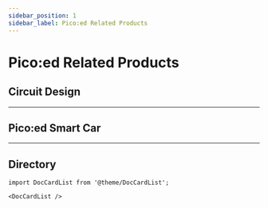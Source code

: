 ```yaml
---
sidebar_position: 1
sidebar_label: Pico:ed Related Products
---
```


# Pico:ed Related Products

## Circuit Design
---

<cardbox>
  <card
    href="./circuit-design/picoed-starter-kit/"
    title="Picoed Starter Kit"
    description="The Pico:ed Little Scientist Kit is a Pico:ed starter kit developed by the ELECFREAKS team for teens to learn circuits and programming. The kit provides numerous electronic components such as LEDs, buttons, buzzers, temperature sensors, servos, motors and colorful light rings. It also comes with numerous reference cases and detailed documentation to help you get started quickly. The Pico:ed Little Scientist Kit accompanies you into the wonderful world of electronics."
    img={'https://wiki-media-ef.oss-cn-hongkong.aliyuncs.com/i18n/en/docusaurus-plugin-content-docs/current/pico/picoed/circuit-design/picoed-starter-kit/images/starter-kit-icon.png'}
  />
</cardbox>

## Pico:ed Smart Car
---

<cardbox>
  <card
    href="./picoed-smart-car/picoed-smart-cutebot"
    title="Pico:ed Smart Cutebot kit"
    description="ELECFREAKS Pico:ed Smart Cutebot is a rear-drive smart car driven by dual high speed motors. There are many on-board equipments on the Pico:ed Smart Cutebot including ultrasonic sensor, two RGB LED headlights, clearance lamps on thebo ttom, two line-tracking probes, an active buzzer as the horn and so on! Let's drive your first smart carELECFREAKS Pico:ed Smart Cutebot is a rear-drive smart car driven by dual high speed motors."
    img={'https://wiki-media-ef.oss-cn-hongkong.aliyuncs.com/i18n/en/docusaurus-plugin-content-docs/current/pico/picoed/picoed-smart-car/picoed-smart-cutebot/images/smart-cutebot-icon.png'}
  />
  <card
    href="./picoed-smart-car/picoed-ringbit-car-v2"
    title="Picoed Ringbit V2 Kit"
    description="Ring:bit car is a DIY smart car which is based on Pico:ed board and ELECFREAKS Ring:bit. It adopts modular assembly and programming-driven method, which is easy to learn. It will bring a rich experience to your creation. Next, let's take a look at the details of the Ring:bit car kit."
    img={'https://wiki-media-ef.oss-cn-hongkong.aliyuncs.com/i18n/en/docusaurus-plugin-content-docs/current/pico/picoed/picoed-smart-car/picoed-ringbit-car-v2/images/ringbit-car-v2-icon.png'}
  />
</cardbox>

## Directory

```mdx-code-block
import DocCardList from '@theme/DocCardList';

<DocCardList />
```
